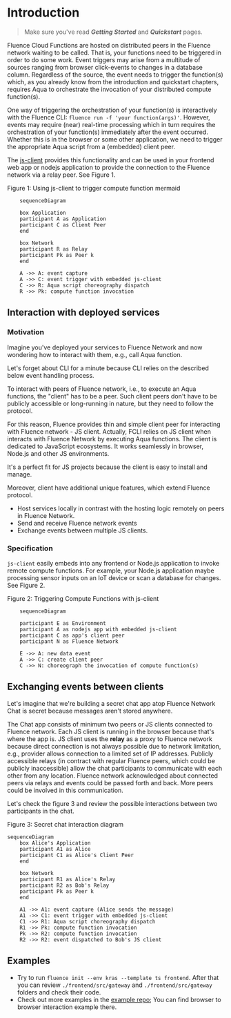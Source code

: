 # Introduction

> Make sure you've read ***Getting Started*** and ***Quickstart*** pages.

Fluence Cloud Functions are hosted on distributed peers in the Fluence network waiting to be called. That is, your functions need to be triggered in order to do some work. Event triggers may arise from a multitude of sources ranging from browser click-events to changes in a database column. Regardless of the source, the event needs to trigger the function(s) which, as you already know from the introduction and quickstart chapters, requires Aqua to orchestrate the invocation of your distributed compute function(s).

One way of triggering the orchestration of your function(s) is interactively with the Fluence CLI: `fluence run -f 'your function(args)'`. However, events may require (near) real-time processing which in turn requires the orchestration of your function(s) immediately after the event occurred. Whether this is in the browser or some other application, we need to trigger the appropriate Aqua script from a (embedded) client peer.

The [js-client](https://github.com/fluencelabs/js-client) provides this functionality and can be used in your frontend web app or nodejs application to provide the connection to the Fluence network via a relay peer. See Figure 1.

Figure 1: Using js-client to trigger compute function
mermaid
```mermaid
    sequenceDiagram

    box Application
    participant A as Application
    participant C as Client Peer
    end

    box Network
    participant R as Relay
    participant Pk as Peer k
    end

    A ->> A: event capture
    A ->> C: event trigger with embedded js-client
    C ->> R: Aqua script choreography dispatch
    R ->> Pk: compute function invocation
```

## Interaction with deployed services

### Motivation
Imagine you've deployed your services to Fluence Network and now wondering how to interact with them, e.g., call Aqua function.

Let's forget about CLI for a minute because CLI relies on the described below event handling process.

To interact with peers of Fluence network, i.e., to execute an Aqua functions, the "client" has to be a peer.
Such client peers don't have to be publicly accessible or long-running in nature, but they need to follow the protocol.

For this reason, Fluence provides thin and simple client peer for interacting with Fluence network - JS client.
Actually, FCLI relies on JS client when interacts with Fluence Network by executing Aqua functions.
The client is dedicated to JavaScript ecosystems.
It works seamlessly in browser, Node.js and other JS environments.

It's a perfect fit for JS projects because the client is easy to install and manage.

Moreover, client have additional unique features, which extend Fluence protocol.

- Host services locally in contrast with the hosting logic remotely on peers in Fluence Network.
- Send and receive Fluence network events
- Exchange events between multiple JS clients.

### Specification

`js-client` easily embeds into any frontend or Node.js application to invoke remote compute functions. For example, your Node.js application maybe processing sensor inputs on an IoT device or scan a database for changes. See Figure 2.

Figure 2: Triggering Compute Functions with js-client
```mermaid
    sequenceDiagram

    participant E as Environment
    participant A as nodejs app with embedded js-client
    participant C as app's client peer
    participant N as Fluence Network

    E ->> A: new data event
    A ->> C: create client peer
    C ->> N: choreograph the invocation of compute function(s)
```

## Exchanging events between clients

Let's imagine that we're building a secret chat app atop Fluence Network
Chat is secret because messages aren't stored anywhere.

The Chat app consists of minimum two peers or JS clients connected to Fluence network.
Each JS client is running in the browser because that's where the app is.
JS client uses the **relay** as a proxy to Fluence network because direct connection is not always possible due to network limitation, e.g., provider allows connection to a limited set of IP addresses.
Publicly accessible relays (in contract with regular Fluence peers, which could be publicly inaccessible) allow the chat participants to communicate with each other from any location.
Fluence network acknowledged about connected peers via relays and events could be passed forth and back. More peers could be involved in this communication.

Let's check the figure 3 and review the possible interactions between two participants in the chat.

Figure 3: Secret chat interaction diagram
```mermaid
sequenceDiagram
    box Alice's Application
    participant A1 as Alice
    participant C1 as Alice's Client Peer
    end
    
    box Network
    participant R1 as Alice's Relay
    participant R2 as Bob's Relay
    participant Pk as Peer k
    end
    
    A1 ->> A1: event capture (Alice sends the message)
    A1 ->> C1: event trigger with embedded js-client
    C1 ->> R1: Aqua script choreography dispatch
    R1 ->> Pk: compute function invocation
    Pk ->> R2: compute function invocation
    R2 ->> R2: event dispatched to Bob's JS client
```

## Examples

- Try to run `fluence init --env kras --template ts frontend`. After that you can review `./frontend/src/gateway` and `./frontend/src/gateway` folders and check their code.
- Check out more examples in the [example repo](https://github.com/fluencelabs/examples/tree/main/js-client-examples); You can find browser to browser interaction example there.

